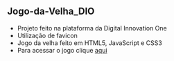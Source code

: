 ## Jogo-da-Velha_DIO
* Projeto feito na plataforma da Digital Innovation One
* Utilização de favicon
* Jogo da velha feito em HTML5, JavaScript e CSS3
* Para acessar o jogo clique [aqui](https://maxel-uds.github.io/Jogo-da-Velha_DIO/)
